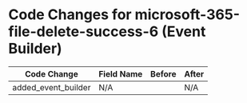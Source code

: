 # Code Changes for microsoft-365-file-delete-success-6 (Event Builder)

| Code Change | Field Name | Before | After |
|-------------|------------|--------|-------|
| added_event_builder | N/A |  | N/A |